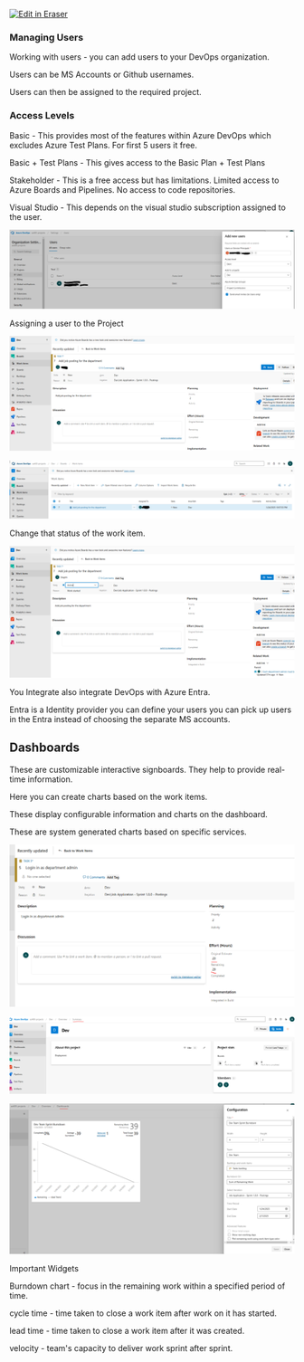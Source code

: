 <p><a target="_blank" href="https://app.eraser.io/workspace/JzXpbgzT2YJI7O8TIXJo" id="edit-in-eraser-github-link"><img alt="Edit in Eraser" src="https://firebasestorage.googleapis.com/v0/b/second-petal-295822.appspot.com/o/images%2Fgithub%2FOpen%20in%20Eraser.svg?alt=media&amp;token=968381c8-a7e7-472a-8ed6-4a6626da5501"></a></p>

### Managing Users
Working with users - you can add users to your DevOps organization.

Users can be MS Accounts or Github usernames.

Users can then be assigned to the required project.



### Access Levels
Basic - This provides most of the features within Azure DevOps which excludes Azure Test Plans.  For first 5 users it free.

Basic + Test Plans - This gives access to the Basic Plan + Test Plans

Stakeholder - This is a free access but has limitations. Limited access to Azure Boards and Pipelines. No access to code repositories.

Visual Studio - This depends on the visual studio subscription assigned to the user.

![image.png](/.eraser/JzXpbgzT2YJI7O8TIXJo___kWG9Ag6Pl5QJVEzOMTAM4L2wJ053___ijVSeQweIERxMFftaIvhP.png "image.png")

Assigning a user to the Project

![image.png](/.eraser/JzXpbgzT2YJI7O8TIXJo___kWG9Ag6Pl5QJVEzOMTAM4L2wJ053___dnHieuMyBLrNtgT8mvY0z.png "image.png")

![image.png](/.eraser/JzXpbgzT2YJI7O8TIXJo___kWG9Ag6Pl5QJVEzOMTAM4L2wJ053___0SEpluu1LoLfPK79pCMPH.png "image.png")

Change that status of the work item.

![image.png](/.eraser/JzXpbgzT2YJI7O8TIXJo___kWG9Ag6Pl5QJVEzOMTAM4L2wJ053___pqzP4aP7Z_jtdE-xj3ux1.png "image.png")

 You Integrate also integrate DevOps with Azure Entra.

Entra  is a Identity provider you can define your users you can pick up users in the Entra instead of choosing the separate MS accounts.



## Dashboards
These are customizable interactive signboards. They help to provide real-time information.

Here you can create charts based on the work items.

These display configurable information and charts on the dashboard.

These are system generated charts based on specific services.



![image.png](/.eraser/JzXpbgzT2YJI7O8TIXJo___kWG9Ag6Pl5QJVEzOMTAM4L2wJ053___2kFJaHAObZlUKzZDfDvPr.png "image.png")

![image.png](/.eraser/JzXpbgzT2YJI7O8TIXJo___kWG9Ag6Pl5QJVEzOMTAM4L2wJ053___nqi6YZQNu0V7A8_wjzLp1.png "image.png")

![image.png](/.eraser/JzXpbgzT2YJI7O8TIXJo___kWG9Ag6Pl5QJVEzOMTAM4L2wJ053___yn-nQMoPtc49AgCPdZqsn.png "image.png")



Important Widgets

Burndown chart - focus in the remaining work within a specified period of time.

cycle time - time taken to close a work item after work on it has started.

lead time - time taken to close a work item after it was created.

velocity - team's capacity to deliver work sprint after sprint.







<!--- Eraser file: https://app.eraser.io/workspace/JzXpbgzT2YJI7O8TIXJo --->